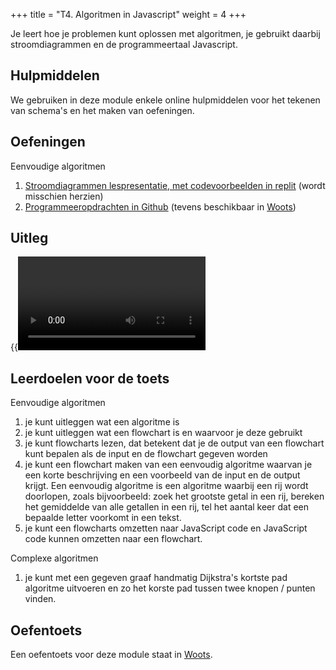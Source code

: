 +++
title = "T4. Algoritmen in Javascript"
weight = 4
+++

Je leert hoe je problemen kunt oplossen met algoritmen, je gebruikt daarbij stroomdiagrammen en de programmeertaal Javascript.
<!--more-->

## Hulpmiddelen
We gebruiken in deze module enkele online hulpmiddelen voor het tekenen van schema's en het maken van oefeningen.

## Oefeningen
Eenvoudige algoritmen
1. [Stroomdiagrammen lespresentatie, met codevoorbeelden in replit](algoritmen_lespresentatie.pptx) (wordt misschien herzien)
1. [Programmeeropdrachten in Github](https://github.com/emmauscollege/programmeer-opdrachten) (tevens beschikbaar in [Woots](https://app.woots.nl))

<!-- Complexe algoritmen (vwo)
 1. Volgt nog, we denken aan sorteren, kortste pad, efficiency
-->

## Uitleg
{{<video id="PLpTljPS--R5AR5UE5AzUuMUsnI6YpFRGr">}}

## Leerdoelen voor de toets
Eenvoudige algoritmen
1. je kunt uitleggen wat een algoritme is
1. je kunt uitleggen wat een flowchart is en waarvoor je deze gebruikt
1. je kunt flowcharts lezen, dat betekent dat je de output van een flowchart kunt bepalen als de input en de flowchart gegeven worden
1. je kunt een flowchart maken van een eenvoudig algoritme waarvan je een korte beschrijving en een voorbeeld van de input en de output krijgt. Een eenvoudig algoritme is een algoritme waarbij een rij wordt doorlopen, zoals bijvoorbeeld: zoek het grootste getal in een rij, bereken het gemiddelde van alle getallen in een rij, tel het aantal keer dat een bepaalde letter voorkomt in een tekst.
1. je kunt een flowcharts omzetten naar JavaScript code en JavaScript code kunnen omzetten naar een flowchart.


Complexe algoritmen
1. je kunt met een gegeven graaf handmatig Dijkstra's kortste pad algoritme uitvoeren en zo het korste pad tussen twee knopen / punten vinden.
 
## Oefentoets
Een oefentoets voor deze module staat in [Woots](https://app.woots.nl).
